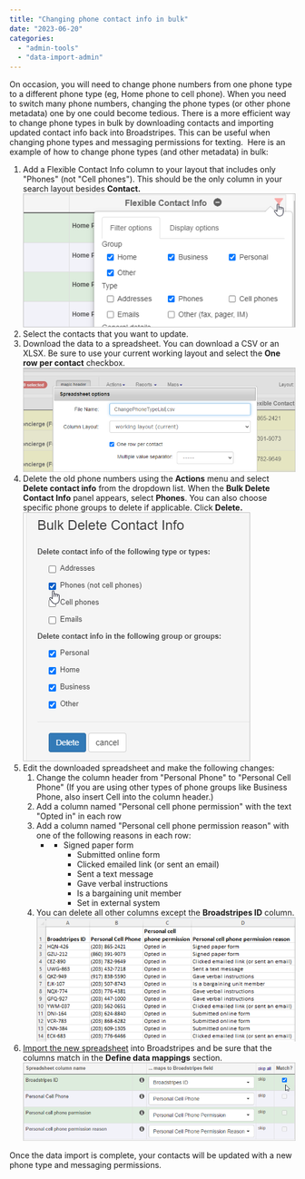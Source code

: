 ```yaml
---
title: "Changing phone contact info in bulk"
date: "2023-06-20"
categories: 
  - "admin-tools"
  - "data-import-admin"
---
```


On occasion, you will need to change phone numbers from one phone type to a different phone type (eg, Home phone to cell phone). When you need to switch many phone numbers, changing the phone types (or other phone metadata) one by one could become tedious. There is a more efficient way to change phone types in bulk by downloading contacts and importing updated contact info back into Broadstripes. This can be useful when changing phone types and messaging permissions for texting.  Here is an example of how to change phone types (and other metadata) in bulk:

1. Add a Flexible Contact Info column to your layout that includes only "Phones" (not "Cell phones"). This should be the only column in your search layout besides **Contact.** ![](images/PhoneTypeBulkChangeFlexContactInfo.png)
2. Select the contacts that you want to update.
3. Download the data to a spreadsheet. You can download a CSV or an XLSX. Be sure to use your current working layout and select the **One row per contact** checkbox. ![](images/PhoneTypeBulkChangeSpreadsheetDL.png)
4. Delete the old phone numbers using the **Actions** menu and select **Delete contact info** from the dropdown list. When the **Bulk Delete Contact Info** panel appears, select **Phones**. You can also choose specific phone groups to delete if applicable. Click **Delete.** ![](images/PhoneTypeBulkChangeDeleteOld.png)
5. Edit the downloaded spreadsheet and make the following changes:
    1. Change the column header from "Personal Phone" to "Personal Cell Phone" (If you are using other types of phone groups like Business Phone, also insert Cell into the column header.)
    2. Add a column named "Personal cell phone permission" with the text "Opted in" in each row
    3. Add a column named "Personal cell phone permission reason" with one of the following reasons in each row:
        - - Signed paper form
            - Submitted online form
            - Clicked emailed link (or sent an email)
            - Sent a text message
            - Gave verbal instructions
            - Is a bargaining unit member
            - Set in external system
    4. You can delete all other columns except the **Broadstripes ID** column.![](images/PhoneTypeBulkChangeSpreadsheetDataImport3.png)
6. [Import the new spreadsheet](https://help.broadstripes.com/help-articles/admin-tools/data-import-admin/import-a-spreadsheet/) into Broadstripes and be sure that the columns match in the **Define data mappings** section. ![](images/PhoneTypeBulkChangeDataMapping.png)

Once the data import is complete, your contacts will be updated with a new phone type and messaging permissions.
